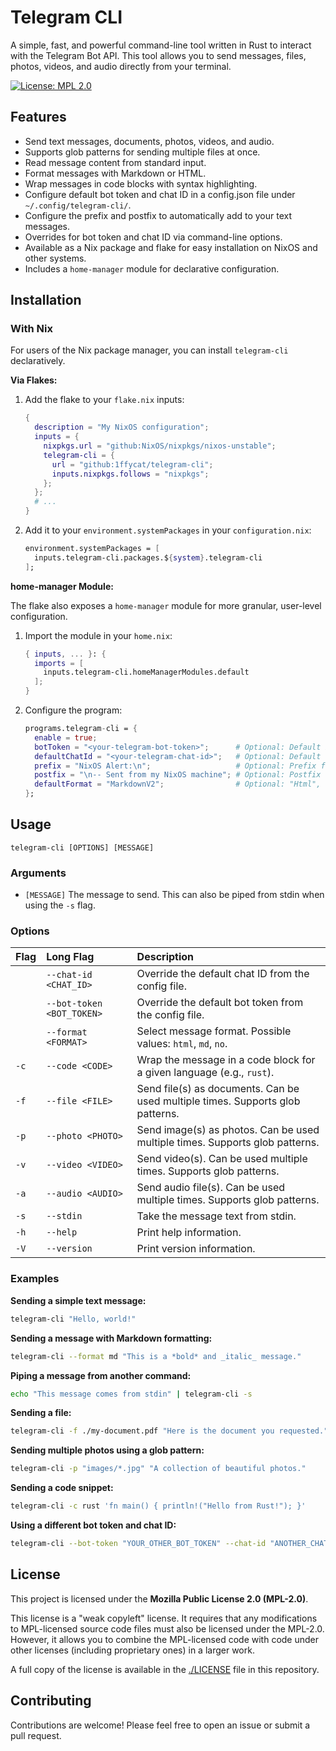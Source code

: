 # Telegram CLI

A simple, fast, and powerful command-line tool written in Rust to interact with the Telegram Bot API. This tool allows you to send messages, files, photos, videos, and audio directly from your terminal.

[![License: MPL 2.0](https://img.shields.io/badge/License-MPL_2.0-brightgreen.svg)](https://opensource.org/licenses/MPL-2.0)

## Features

*   Send text messages, documents, photos, videos, and audio.
*   Supports glob patterns for sending multiple files at once.
*   Read message content from standard input.
*   Format messages with Markdown or HTML.
*   Wrap messages in code blocks with syntax highlighting.
*   Configure default bot token and chat ID in a config.json file under `~/.config/telegram-cli/`.
*   Configure the prefix and postfix to automatically add to your text messages.
*   Overrides for bot token and chat ID via command-line options.
*   Available as a Nix package and flake for easy installation on NixOS and other systems.
*   Includes a `home-manager` module for declarative configuration.

## Installation

### With Nix

For users of the Nix package manager, you can install `telegram-cli` declaratively.

**Via Flakes:**

1.  Add the flake to your `flake.nix` inputs:

    ```nix
    {
      description = "My NixOS configuration";
      inputs = {
        nixpkgs.url = "github:NixOS/nixpkgs/nixos-unstable";
        telegram-cli = {
          url = "github:1ffycat/telegram-cli";
          inputs.nixpkgs.follows = "nixpkgs";
        };
      };
      # ...
    }
    ```

2.  Add it to your `environment.systemPackages` in your `configuration.nix`:

    ```nix
    environment.systemPackages = [
      inputs.telegram-cli.packages.${system}.telegram-cli
    ];
    ```

**home-manager Module:**

The flake also exposes a `home-manager` module for more granular, user-level configuration.

1.  Import the module in your `home.nix`:

    ```nix
    { inputs, ... }: {
      imports = [
        inputs.telegram-cli.homeManagerModules.default
      ];
    }
    ```

2.  Configure the program:

    ```nix
    programs.telegram-cli = {
      enable = true;
      botToken = "<your-telegram-bot-token>";      # Optional: Default bot token
      defaultChatId = "<your-telegram-chat-id>";   # Optional: Default chat ID
      prefix = "NixOS Alert:\n";                   # Optional: Prefix for text messages
      postfix = "\n-- Sent from my NixOS machine"; # Optional: Postfix for text messages
      defaultFormat = "MarkdownV2";                # Optional: "Html", "MarkdownV2", or "No". Defaults to "MarkdownV2".
    };
    ```

## Usage

```
telegram-cli [OPTIONS] [MESSAGE]
```

### Arguments

*   `[MESSAGE]` The message to send. This can also be piped from stdin when using the `-s` flag.

### Options

| Flag | Long Flag                 | Description                                                                    |
| :--- | :------------------------ | :----------------------------------------------------------------------------- |
|      | `--chat-id <CHAT_ID>`     | Override the default chat ID from the config file.                             |
|      | `--bot-token <BOT_TOKEN>` | Override the default bot token from the config file.                           |
|      | `--format <FORMAT>`       | Select message format. Possible values: `html`, `md`, `no`.                    |
| `-c` | `--code <CODE>`           | Wrap the message in a code block for a given language (e.g., `rust`).          |
| `-f` | `--file <FILE>`           | Send file(s) as documents. Can be used multiple times. Supports glob patterns. |
| `-p` | `--photo <PHOTO>`         | Send image(s) as photos. Can be used multiple times. Supports glob patterns.   |
| `-v` | `--video <VIDEO>`         | Send video(s). Can be used multiple times. Supports glob patterns.             |
| `-a` | `--audio <AUDIO>`         | Send audio file(s). Can be used multiple times. Supports glob patterns.        |
| `-s` | `--stdin`                 | Take the message text from stdin.                                              |
| `-h` | `--help`                  | Print help information.                                                        |
| `-V` | `--version`               | Print version information.                                                     |

### Examples

**Sending a simple text message:**

```bash
telegram-cli "Hello, world!"
```

**Sending a message with Markdown formatting:**

```bash
telegram-cli --format md "This is a *bold* and _italic_ message."
```

**Piping a message from another command:**

```bash
echo "This message comes from stdin" | telegram-cli -s
```

**Sending a file:**

```bash
telegram-cli -f ./my-document.pdf "Here is the document you requested."
```

**Sending multiple photos using a glob pattern:**

```bash
telegram-cli -p "images/*.jpg" "A collection of beautiful photos."
```

**Sending a code snippet:**

```bash
telegram-cli -c rust 'fn main() { println!("Hello from Rust!"); }'
```

**Using a different bot token and chat ID:**

```bash
telegram-cli --bot-token "YOUR_OTHER_BOT_TOKEN" --chat-id "ANOTHER_CHAT_ID" "Message to a different chat."
```

## License

This project is licensed under the **Mozilla Public License 2.0 (MPL-2.0)**.

This license is a "weak copyleft" license. It requires that any modifications to MPL-licensed source code files must also be licensed under the MPL-2.0. However, it allows you to combine the MPL-licensed code with code under other licenses (including proprietary ones) in a larger work.

A full copy of the license is available in the [./LICENSE](LICENSE) file in this repository.

## Contributing

Contributions are welcome! Please feel free to open an issue or submit a pull request.